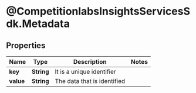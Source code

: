 # @CompetitionlabsInsightsServicesSdk.Metadata

## Properties

Name | Type | Description | Notes
------------ | ------------- | ------------- | -------------
**key** | **String** | It is a unique identifier | 
**value** | **String** | The data that is identified | 


